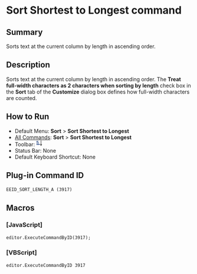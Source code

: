# Sort Shortest to Longest command

## Summary

Sorts text at the current column by length in ascending order.

## Description

Sorts text at the current column by length in ascending order. The **Treat full-width characters as 2 characters when sorting by length** check box in the **Sort** tab
of the **Customize** dialog box defines how full-width characters are counted.

## How to Run

- Default Menu: **Sort** \> **Sort Shortest to Longest**
- [All Commands](../tools/all_commands): **Sort** \> **Sort Shortest to Longest**
- Toolbar: ![](../../images/sort_length_a.png)
- Status Bar: None
- Default Keyboard Shortcut: None

## Plug-in Command ID

```
EEID_SORT_LENGTH_A (3917)
```

## Macros

### \[JavaScript\]

```
editor.ExecuteCommandByID(3917);
```

### \[VBScript\]

```
editor.ExecuteCommandByID 3917
```
